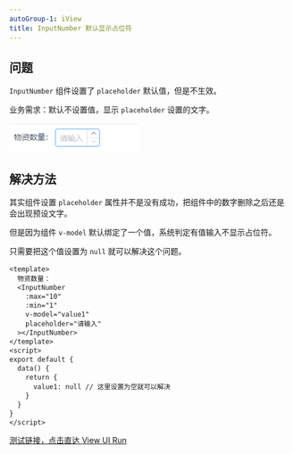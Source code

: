 ```yaml
---
autoGroup-1: iView
title: InputNumber 默认显示占位符
---
```


## 问题

`InputNumber` 组件设置了 `placeholder` 默认值，但是不生效。

业务需求：默认不设置值，显示 `placeholder` 设置的文字。

![](./images/iview-inputNumber/Snipaste_2021-06-15_16-16-54.png)

## 解决方法

其实组件设置 `placeholder` 属性并不是没有成功，把组件中的数字删除之后还是会出现预设文字。

但是因为组件 `v-model` 默认绑定了一个值，系统判定有值输入不显示占位符。

只需要把这个值设置为 `null` 就可以解决这个问题。

```vue
<template>
  物资数量：
  <InputNumber
    :max="10"
    :min="1"
    v-model="value1"
    placeholder="请输入"
  ></InputNumber>
</template>
<script>
export default {
  data() {
    return {
      value1: null // 这里设置为空就可以解决
    }
  }
}
</script>
```

[测试链接，点击直达 View UI Run](https://run.iviewui.com/)
